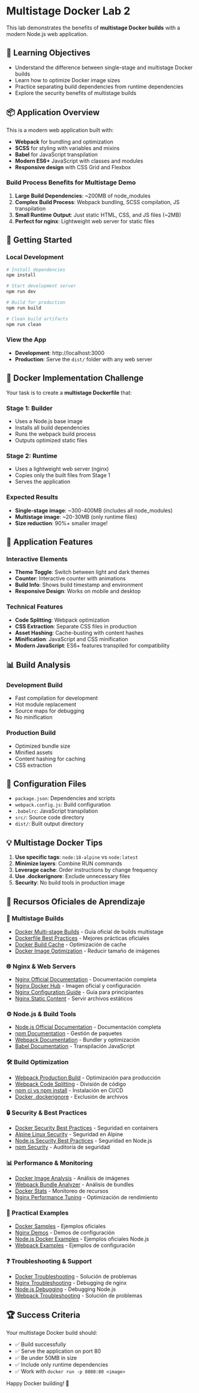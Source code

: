 # Multistage Docker Lab 2

This lab demonstrates the benefits of **multistage Docker builds** with a modern Node.js web application.

## 🎯 Learning Objectives

- Understand the difference between single-stage and multistage Docker builds
- Learn how to optimize Docker image sizes
- Practice separating build dependencies from runtime dependencies
- Explore the security benefits of multistage builds

## 📦 Application Overview

This is a modern web application built with:
- **Webpack** for bundling and optimization
- **SCSS** for styling with variables and mixins
- **Babel** for JavaScript transpilation
- **Modern ES6+** JavaScript with classes and modules
- **Responsive design** with CSS Grid and Flexbox

### Build Process Benefits for Multistage Demo

1. **Large Build Dependencies**: ~200MB of node_modules
2. **Complex Build Process**: Webpack bundling, SCSS compilation, JS transpilation
3. **Small Runtime Output**: Just static HTML, CSS, and JS files (~2MB)
4. **Perfect for nginx**: Lightweight web server for static files

## 🚀 Getting Started

### Local Development
```bash
# Install dependencies
npm install

# Start development server
npm run dev

# Build for production
npm run build

# Clean build artifacts
npm run clean
```

### View the App
- **Development**: http://localhost:3000
- **Production**: Serve the `dist/` folder with any web server

## 🐳 Docker Implementation Challenge

Your task is to create a **multistage Dockerfile** that:

### Stage 1: Builder
- Uses a Node.js base image
- Installs all build dependencies
- Runs the webpack build process
- Outputs optimized static files

### Stage 2: Runtime
- Uses a lightweight web server (nginx)
- Copies only the built files from Stage 1
- Serves the application

### Expected Results
- **Single-stage image**: ~300-400MB (includes all node_modules)
- **Multistage image**: ~20-30MB (only runtime files)
- **Size reduction**: 90%+ smaller image!

## 🎨 Application Features

### Interactive Elements
- **Theme Toggle**: Switch between light and dark themes
- **Counter**: Interactive counter with animations
- **Build Info**: Shows build timestamp and environment
- **Responsive Design**: Works on mobile and desktop

### Technical Features
- **Code Splitting**: Webpack optimization
- **CSS Extraction**: Separate CSS files in production
- **Asset Hashing**: Cache-busting with content hashes
- **Minification**: JavaScript and CSS minification
- **Modern JavaScript**: ES6+ features transpiled for compatibility

## 📊 Build Analysis

### Development Build
- Fast compilation for development
- Hot module replacement
- Source maps for debugging
- No minification

### Production Build
- Optimized bundle size
- Minified assets
- Content hashing for caching
- CSS extraction

## 🔧 Configuration Files

- `package.json`: Dependencies and scripts
- `webpack.config.js`: Build configuration
- `.babelrc`: JavaScript transpilation
- `src/`: Source code directory
- `dist/`: Built output directory

## 💡 Multistage Docker Tips

1. **Use specific tags**: `node:18-alpine` vs `node:latest`
2. **Minimize layers**: Combine RUN commands
3. **Leverage cache**: Order instructions by change frequency
4. **Use .dockerignore**: Exclude unnecessary files
5. **Security**: No build tools in production image

## 📖 **Recursos Oficiales de Aprendizaje**

### **🐳 Multistage Builds**
- [Docker Multi-stage Builds](https://docs.docker.com/develop/dev-best-practices/#use-multi-stage-builds) - Guía oficial de builds multistage
- [Dockerfile Best Practices](https://docs.docker.com/develop/dev-best-practices/) - Mejores prácticas oficiales
- [Docker Build Cache](https://docs.docker.com/develop/dev-best-practices/#leverage-build-cache) - Optimización de cache
- [Docker Image Optimization](https://docs.docker.com/develop/dev-best-practices/#keep-images-small) - Reducir tamaño de imágenes

### **🌐 Nginx & Web Servers**
- [Nginx Official Documentation](https://nginx.org/en/docs/) - Documentación completa
- [Nginx Docker Hub](https://hub.docker.com/_/nginx) - Imagen oficial y configuración
- [Nginx Configuration Guide](https://nginx.org/en/docs/beginners_guide.html) - Guía para principiantes
- [Nginx Static Content](https://docs.nginx.com/nginx/admin-guide/web-server/serving-static-content/) - Servir archivos estáticos

### **⚙️ Node.js & Build Tools**
- [Node.js Official Documentation](https://nodejs.org/en/docs/) - Documentación completa
- [npm Documentation](https://docs.npmjs.com/) - Gestión de paquetes
- [Webpack Documentation](https://webpack.js.org/concepts/) - Bundler y optimización
- [Babel Documentation](https://babeljs.io/docs/en/) - Transpilación JavaScript

### **🛠️ Build Optimization**
- [Webpack Production Build](https://webpack.js.org/guides/production/) - Optimización para producción
- [Webpack Code Splitting](https://webpack.js.org/guides/code-splitting/) - División de código
- [npm ci vs npm install](https://docs.npmjs.com/cli/v8/commands/npm-ci) - Instalación en CI/CD
- [Docker .dockerignore](https://docs.docker.com/engine/reference/builder/#dockerignore-file) - Exclusión de archivos

### **🔒 Security & Best Practices**
- [Docker Security Best Practices](https://docs.docker.com/engine/security/security/) - Seguridad en containers
- [Alpine Linux Security](https://wiki.alpinelinux.org/wiki/Alpine_Linux:Security) - Seguridad en Alpine
- [Node.js Security Best Practices](https://nodejs.org/en/docs/guides/security/) - Seguridad en Node.js
- [npm Security](https://docs.npmjs.com/auditing-package-dependencies-for-security-vulnerabilities) - Auditoría de seguridad

### **📊 Performance & Monitoring**
- [Docker Image Analysis](https://docs.docker.com/engine/reference/commandline/history/) - Análisis de imágenes
- [Webpack Bundle Analyzer](https://github.com/webpack-contrib/webpack-bundle-analyzer) - Análisis de bundles
- [Docker Stats](https://docs.docker.com/engine/reference/commandline/stats/) - Monitoreo de recursos
- [Nginx Performance Tuning](https://www.nginx.com/blog/tuning-nginx/) - Optimización de rendimiento

### **🎯 Practical Examples**
- [Docker Samples](https://github.com/dockersamples) - Ejemplos oficiales
- [Nginx Demos](https://github.com/nginxinc/NGINX-Demos) - Demos de configuración
- [Node.js Docker Examples](https://github.com/nodejs/docker-node/tree/main/docs) - Ejemplos oficiales Node.js
- [Webpack Examples](https://github.com/webpack/webpack/tree/main/examples) - Ejemplos de configuración

### **❓ Troubleshooting & Support**
- [Docker Troubleshooting](https://docs.docker.com/engine/reference/run/#troubleshooting) - Solución de problemas
- [Nginx Troubleshooting](https://nginx.org/en/docs/debugging_log.html) - Debugging de nginx
- [Node.js Debugging](https://nodejs.org/en/docs/guides/debugging-getting-started/) - Debugging Node.js
- [Webpack Troubleshooting](https://webpack.js.org/migrate/troubleshooting/) - Solución de problemas

## 🏆 Success Criteria

Your multistage Docker build should:
- ✅ Build successfully
- ✅ Serve the application on port 80
- ✅ Be under 50MB in size
- ✅ Include only runtime dependencies
- ✅ Work with `docker run -p 8080:80 <image>`

Happy Docker building! 🐳 